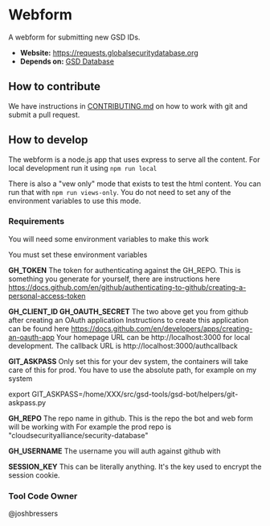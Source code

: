 # Webform

A webform for submitting new GSD IDs.

- **Website:** https://requests.globalsecuritydatabase.org
- **Depends on:** [GSD Database][gsd-database-link]

## How to contribute

We have instructions in [CONTRIBUTING.md](https://github.com/cloudsecurityalliance/gsd-tools/blob/main/CONTRIBUTING.md) on how to work with git and submit a pull request.

## How to develop

The webform is a node.js app that uses express to serve all the content.
For local development run it using `npm run local`

There is also a "vew only" mode that exists to test the html content. You
can run that with `npm run views-only`. You do not need to set any of the
environment variables to use this mode.

### Requirements

You will need some environment variables to make this work

You must set these environment variables

**GH_TOKEN**
The token for authenticating against the GH_REPO. This is something you generate for yourself, there are instructions here
https://docs.github.com/en/github/authenticating-to-github/creating-a-personal-access-token

**GH_CLIENT_ID
GH_OAUTH_SECRET**
The two above get you from github after creating an OAuth application
Instructions to create this application can be found here
https://docs.github.com/en/developers/apps/creating-an-oauth-app
Your homepage URL can be http://localhost:3000 for local development.
The callback URL is http://localhost:3000/authcallback

**GIT_ASKPASS**
Only set this for your dev system, the containers will take care of this
for prod. You have to use the absolute path, for example on my system

export GIT_ASKPASS=/home/XXX/src/gsd-tools/gsd-bot/helpers/git-askpass.py

**GH_REPO**
The repo name in github. This is the repo the bot and web form will be working with
For example the prod repo is "cloudsecurityalliance/security-database"

**GH_USERNAME**
The username you will auth against github with

**SESSION_KEY**
This can be literally anything. It's the key used to encrypt the session
cookie.

### Tool Code Owner

@joshbressers

[gsd-database-link]: https://github.com/cloudsecurityalliance/gsd-database#gsd-repos "GSD Database Repos"

